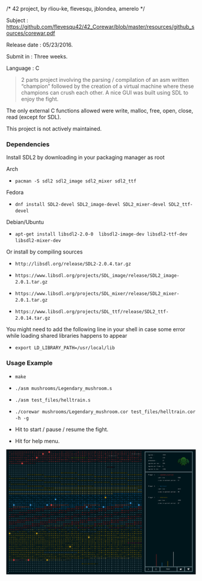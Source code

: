 /* 42 project, by rliou-ke, flevesqu, jblondea, amerelo */

Subject : https://github.com/flevesqu42/42_Corewar/blob/master/resources/github_sources/corewar.pdf

Release date : 05/23/2016.

Submit in : Three weeks.

Language : C

>	2 parts project involving the parsing / compilation of an asm written “champion” 
followed by the creation of a virtual machine where these champions can crush each other. 
A nice GUI was built using SDL to enjoy the fight. 

The only external C functions allowed were write, malloc, free, open, close, read (except for SDL).

This project is not actively maintained.

### Dependencies ###
 
Install SDL2 by downloading in your packaging manager as root

Arch

* ` pacman -S sdl2 sdl2_image sdl2_mixer sdl2_ttf `

Fedora

* ` dnf install SDL2-devel SDL2_image-devel SDL2_mixer-devel SDL2_ttf-devel `

Debian/Ubuntu

* ` apt-get install libsdl2-2.0-0  libsdl2-image-dev libsdl2-ttf-dev  libsdl2-mixer-dev `


Or install by compiling sources

* ` http://libsdl.org/release/SDL2-2.0.4.tar.gz `

* ` https://www.libsdl.org/projects/SDL_image/release/SDL2_image-2.0.1.tar.gz `

* ` https://www.libsdl.org/projects/SDL_mixer/release/SDL2_mixer-2.0.1.tar.gz `

* ` https://www.libsdl.org/projects/SDL_ttf/release/SDL2_ttf-2.0.14.tar.gz `

You might need to add the following line in your shell in case some error while loading shared libraries happens to appear

* ` export LD_LIBRARY_PATH=/usr/local/lib `

### Usage Example ###

* ` make `

* ` ./asm mushrooms/Legendary_mushroom.s `

* ` ./asm test_files/helltrain.s `

* ` ./corewar mushrooms/Legendary_mushroom.cor test_files/helltrain.cor -h -g `

* Hit <Space> to start / pause / resume the fight.

* Hit <Escape> for help menu.

![alt tag](https://github.com/flevesqu42/42_Corewar/blob/master/resources/github_sources/Screen%20Shot%202016-08-19%20at%206.48.09%20AM.png?raw=true)
